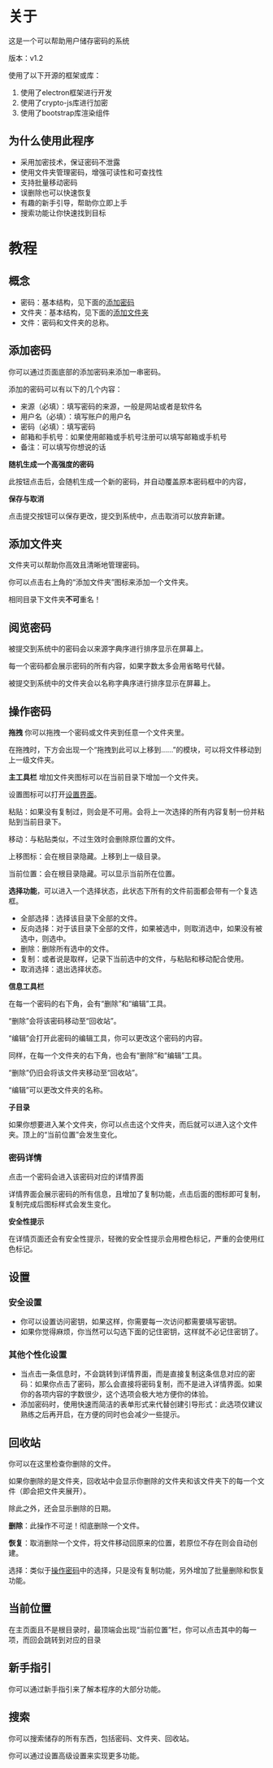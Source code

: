 # 关于
这是一个可以帮助用户储存密码的系统

版本：v1.2

使用了以下开源的框架或库：
1. 使用了electron框架进行开发
2. 使用了crypto-js库进行加密
3. 使用了bootstrap库渲染组件

## 为什么使用此程序
- 采用加密技术，保证密码不泄露
- 使用文件夹管理密码，增强可读性和可查找性
- 支持批量移动密码
- 误删除也可以快速恢复
- 有趣的新手引导，帮助你立即上手
- 搜索功能让你快速找到目标

# 教程
## 概念
- 密码：基本结构，见下面的[添加密码](#添加密码)
- 文件夹：基本结构，见下面的[添加文件夹](#添加文件夹)
- 文件：密码和文件夹的总称。

## 添加密码
你可以通过页面底部的添加密码来添加一串密码。

添加的密码可以有以下的几个内容：
- 来源（必填）：填写密码的来源，一般是网站或者是软件名
- 用户名（必填）：填写账户的用户名
- 密码（必填）：填写密码
- 邮箱和手机号：如果使用邮箱或手机号注册可以填写邮箱或手机号
- 备注：可以填写你想说的话

**随机生成一个高强度的密码**

此按钮点击后，会随机生成一个新的密码，并自动覆盖原本密码框中的内容，

**保存与取消**

点击提交按钮可以保存更改，提交到系统中，点击取消可以放弃新建。

## 添加文件夹
文件夹可以帮助你高效且清晰地管理密码。

你可以点击右上角的“添加文件夹”图标来添加一个文件夹。

相同目录下文件夹**不可**重名！

## 阅览密码
被提交到系统中的密码会以来源字典序进行排序显示在屏幕上。

每一个密码都会展示密码的所有内容，如果字数太多会用省略号代替。

被提交到系统中的文件夹会以名称字典序进行排序显示在屏幕上。

## 操作密码
**拖拽**
你可以拖拽一个密码或文件夹到任意一个文件夹里。

在拖拽时，下方会出现一个“拖拽到此可以上移到……”的模块，可以将文件移动到上一级文件夹。

**主工具栏**
增加文件夹图标可以在当前目录下增加一个文件夹。

设置图标可以打开[设置界面](#设置)。

粘贴：如果没有复制过，则会是不可用。会将上一次选择的所有内容复制一份并粘贴到当前目录下。

移动：与粘贴类似，不过生效时会删除原位置的文件。

上移图标：会在根目录隐藏。上移到上一级目录。

当前位置：会在根目录隐藏。可以显示当前所在位置。

**选择功能**，可以进入一个选择状态，此状态下所有的文件前面都会带有一个复选框。
- 全部选择：选择该目录下全部的文件。
- 反向选择：对于该目录下全部的文件，如果被选中，则取消选中，如果没有被选中，则选中。
- 删除：删除所有选中的文件。
- 复制：或者说是取样，记录下当前选中的文件，与粘贴和移动配合使用。
- 取消选择：退出选择状态。

**信息工具栏**

在每一个密码的右下角，会有“删除”和“编辑”工具。

“删除”会将该密码移动至“回收站”。

“编辑”会打开此密码的编辑工具，你可以更改这个密码的内容。

同样，在每一个文件夹的右下角，也会有“删除”和“编辑”工具。

“删除”仍旧会将该文件夹移动至“回收站”。

“编辑”可以更改文件夹的名称。

**子目录**

如果你想要进入某个文件夹，你可以点击这个文件夹，而后就可以进入这个文件夹。顶上的“当前位置”会发生变化。

### 密码详情

点击一个密码会进入该密码对应的详情界面

详情界面会展示密码的所有信息，且增加了复制功能，点击后面的图标即可复制，复制完成后图标样式会发生变化。

**安全性提示**

在详情页面还会有安全性提示，轻微的安全性提示会用橙色标记，严重的会使用红色标记。

## 设置
### 安全设置
- 你可以设置访问密钥，如果这样，你需要每一次访问都需要填写密钥。
- 如果你觉得麻烦，你当然可以勾选下面的记住密钥，这样就不必记住密钥了。
### 其他个性化设置
- 当点击一条信息时，不会跳转到详情界面，而是直接复制这条信息对应的密码：如果你点击了密码，那么会直接将密码复制，而不是进入详情界面。如果你的各项内容的字数很少，这个选项会极大地方便你的体验。
- 添加密码时，使用快速而简洁的表单形式来代替创建引导形式：此选项仅建议熟练之后再开启，在方便的同时也会减少一些提示。

## 回收站
你可以在这里检查你删除的文件。

如果你删除的是文件夹，回收站中会显示你删除的文件夹和该文件夹下的每一个文件（即会把文件夹展开）。

除此之外，还会显示删除的日期。

**删除**：此操作不可逆！彻底删除一个文件。

**恢复**：取消删除一个文件，将文件移动回原来的位置，若原位不存在则会自动创建。

选择：类似于[操作密码](#操作密码)中的选择，只是没有复制功能，另外增加了批量删除和恢复功能。

## 当前位置

在主页面且不是根目录时，最顶端会出现“当前位置”栏，你可以点击其中的每一项，而回会跳转到对应的目录

## 新手指引

你可以通过新手指引来了解本程序的大部分功能。

## 搜索

你可以搜索储存的所有东西，包括密码、文件夹、回收站。

你可以通过设置高级设置来实现更多功能。